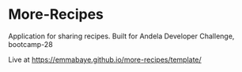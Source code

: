 # More-Recipes
Application for sharing recipes. Built for Andela Developer Challenge, bootcamp-28

Live at https://emmabaye.github.io/more-recipes/template/

